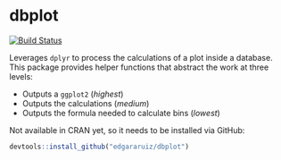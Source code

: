 dbplot
================

[![Build Status](https://travis-ci.org/edgararuiz/dbplot.svg?branch=master)](https://travis-ci.org/edgararuiz/dbplot)

Leverages `dplyr` to process the calculations of a plot inside a database. This package provides helper functions that abstract the work at three levels:

-   Outputs a `ggplot2` (*highest*)
-   Outputs the calculations (*medium*)
-   Outputs the formula needed to calculate bins (*lowest*)

Not available in CRAN yet, so it needs to be installed via GitHub:

``` r
devtools::install_github("edgararuiz/dbplot")
```
